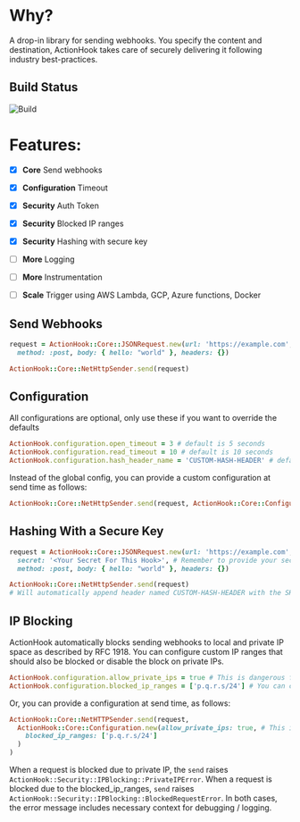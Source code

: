 # Why?

A drop-in library for sending webhooks. You specify the content and
destination, ActionHook takes care of securely delivering it following industry
best-practices.


## Build Status

![Build](https://github.com/smsohan/actionhook/workflows/Ruby/badge.svg)

# Features:

- [x] **Core** Send webhooks
- [x] **Configuration** Timeout
- [x] **Security** Auth Token
- [x] **Security** Blocked IP ranges
- [x] **Security** Hashing with secure key
- [ ] **More** Logging
- [ ] **More** Instrumentation
- [ ] **Scale** Trigger using AWS Lambda, GCP, Azure functions, Docker


## Send Webhooks

```ruby
request = ActionHook::Core::JSONRequest.new(url: 'https://example.com',
  method: :post, body: { hello: "world" }, headers: {})

ActionHook::Core::NetHttpSender.send(request)
```

## Configuration


All configurations are optional, only use these if you want to override the defaults
```ruby
ActionHook.configuration.open_timeout = 3 # default is 5 seconds
ActionHook.configuration.read_timeout = 10 # default is 10 seconds
ActionHook.configuration.hash_header_name = 'CUSTOM-HASH-HEADER' # default is SHA256-FINGERPRINT
```


Instead of the global config, you can provide a custom configuration at send time as follows:

```ruby
ActionHook::Core::NetHttpSender.send(request, ActionHook::Core::Configuration.new)
```

## Hashing With a Secure Key
```ruby
request = ActionHook::Core::JSONRequest.new(url: 'https://example.com',
  secret: '<Your Secret For This Hook>', # Remember to provide your secret
  method: :post, body: { hello: "world" }, headers: {})

ActionHook::Core::NetHttpSender.send(request)
# Will automatically append header named CUSTOM-HASH-HEADER with the SHA256 fingerprint of the request body.
```

## IP Blocking

ActionHook automatically blocks sending webhooks to local and private IP space as described by RFC 1918.
You can configure custom IP ranges that should also be blocked or disable the block on private IPs.

```ruby
ActionHook.configuration.allow_private_ips = true # This is dangerous for production. Default is false.
ActionHook.configuration.blocked_ip_ranges = ['p.q.r.s/24'] # You can configure an array of custom ranges
```

Or, you can provide a configuration at send time, as follows:

```ruby
ActionHook::Core::NetHTTPSender.send(request,
  ActionHook::Core::Configuration.new(allow_private_ips: true, # This is dangerous in production
    blocked_ip_ranges: ['p.q.r.s/24']
  )
)
```

When a request is blocked due to private IP, the `send` raises `ActionHook::Security::IPBlocking::PrivateIPError`.
When a request is blocked due to the blocked_ip_ranges, `send` raises `ActionHook::Security::IPBlocking::BlockedRequestError`.
In both cases, the error message includes necessary context for debugging / logging.
